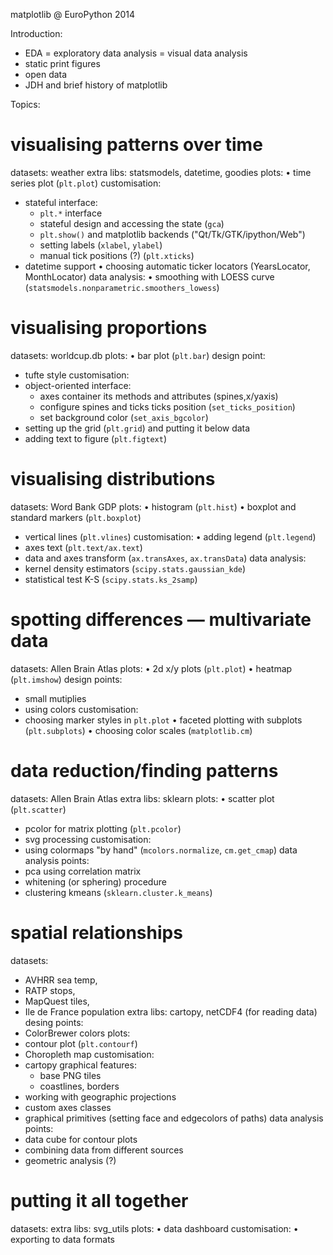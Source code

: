 matplotlib @ EuroPython 2014

Introduction:

  * EDA = exploratory data analysis = visual data analysis
  * static print figures
  * open data
  * JDH and brief history of matplotlib

Topics:

# visualising patterns over time

datasets: weather
extra libs: statsmodels, datetime, goodies 
plots:
  • time series plot (`plt.plot`)
customisation:
  * stateful interface:
     - `plt.*` interface
     * stateful design and accessing the state (`gca`)
     - `plt.show()` and matplotlib backends ("Qt/Tk/GTK/ipython/Web")
     - setting labels (`xlabel`, `ylabel`)
     - manual tick positions (?) (`plt.xticks`)
  * datetime support
  • choosing automatic ticker locators (YearsLocator, MonthLocator)
data analysis:
  • smoothing with LOESS curve (`statsmodels.nonparametric.smoothers_lowess`)

# visualising proportions

datasets: worldcup.db
plots:
  • bar plot (`plt.bar`)
design point:
   * tufte style
customisation:
  * object-oriented interface:
     * axes container its methods and attributes (spines,x/yaxis)
     * configure spines and ticks ticks position (`set_ticks_position`)
     * set background color (`set_axis_bgcolor`)
  * setting up the grid (`plt.grid`) and putting it below data
  * adding text to figure (`plt.figtext`)

# visualising distributions

datasets: Word Bank GDP
plots:
  • histogram (`plt.hist`)
  • boxplot and standard markers (`plt.boxplot`)
  * vertical lines (`plt.vlines`)
customisation:
  • adding legend (`plt.legend`)
  * axes text (`plt.text/ax.text`)
  * data and axes transform (`ax.transAxes`, `ax.transData`)
data analysis:
  * kernel density estimators (`scipy.stats.gaussian_kde`)
  * statistical test K-S (`scipy.stats.ks_2samp`)

# spotting differences — multivariate data 

datasets: Allen Brain Atlas
plots:
  • 2d x/y plots (`plt.plot`)
  • heatmap (`plt.imshow`)
design points:
  * small mutiplies
  * using colors
customisation: 
  * choosing marker styles in `plt.plot`
  • faceted plotting with subplots (`plt.subplots`)
  • choosing color scales (`matplotlib.cm`)

# data reduction/finding patterns 

datasets: Allen Brain Atlas
extra libs: sklearn
plots:
  • scatter plot (`plt.scatter`)
  * pcolor for matrix plotting (`plt.pcolor`)
  * svg processing
customisation:
  * using colormaps "by hand" (`mcolors.normalize`, `cm.get_cmap`)
data analysis points:
  * pca using correlation matrix
  * whitening (or sphering) procedure
  * clustering kmeans (`sklearn.cluster.k_means`)

# spatial relationships

datasets: 
   * AVHRR sea temp,
   * RATP stops,
   * MapQuest tiles,
   * Ile de France population
extra libs: cartopy, netCDF4 (for reading data)
desing points:
   * ColorBrewer colors
plots:
   * contour plot (`plt.contourf`)
   * Choropleth map 
customisation:
   * cartopy graphical features:
       * base PNG tiles
       * coastlines, borders
   * working with geographic projections
   * custom axes classes 
   * graphical primitives (setting face and edgecolors of paths)
data analysis points:
   * data cube for contour plots
   * combining data from different sources
   * geometric analysis (?)

# putting it all together

datasets:
extra libs: svg_utils
plots:
  • data dashboard
customisation:
  • exporting to data formats
